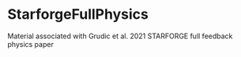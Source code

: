 # StarforgeFullPhysics
Material associated with Grudic et al. 2021 STARFORGE full feedback physics paper
